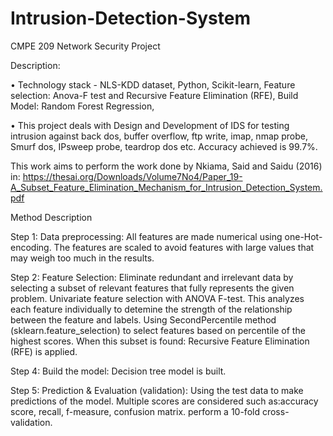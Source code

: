 # Intrusion-Detection-System
CMPE 209 Network Security Project 

Description:

•	Technology stack - NLS-KDD dataset, Python, Scikit-learn, Feature selection: Anova-F test and Recursive Feature Elimination (RFE), Build Model: Random Forest Regression,

•	This project deals with Design and Development of IDS for testing intrusion against back dos, buffer overflow, ftp write, imap, nmap probe, Smurf dos, IPsweep probe, teardrop dos etc. Accuracy achieved is 99.7%.

This work aims to perform the work done by Nkiama, Said and Saidu (2016) in: https://thesai.org/Downloads/Volume7No4/Paper_19-A_Subset_Feature_Elimination_Mechanism_for_Intrusion_Detection_System.pdf

Method Description

Step 1: Data preprocessing:
All features are made numerical using one-Hot-encoding. The features are scaled to avoid features with large values that may weigh too much in the results.

Step 2: Feature Selection:
Eliminate redundant and irrelevant data by selecting a subset of relevant features that fully represents the given problem. Univariate feature selection with ANOVA F-test. This analyzes each feature individually to detemine the strength of the relationship between the feature and labels. Using SecondPercentile method (sklearn.feature_selection) to select features based on percentile of the highest scores. When this subset is found: Recursive Feature Elimination (RFE) is applied.

Step 4: Build the model:
Decision tree model is built.

Step 5: Prediction & Evaluation (validation):
Using the test data to make predictions of the model. Multiple scores are considered such as:accuracy score, recall, f-measure, confusion matrix. perform a 10-fold cross-validation.

